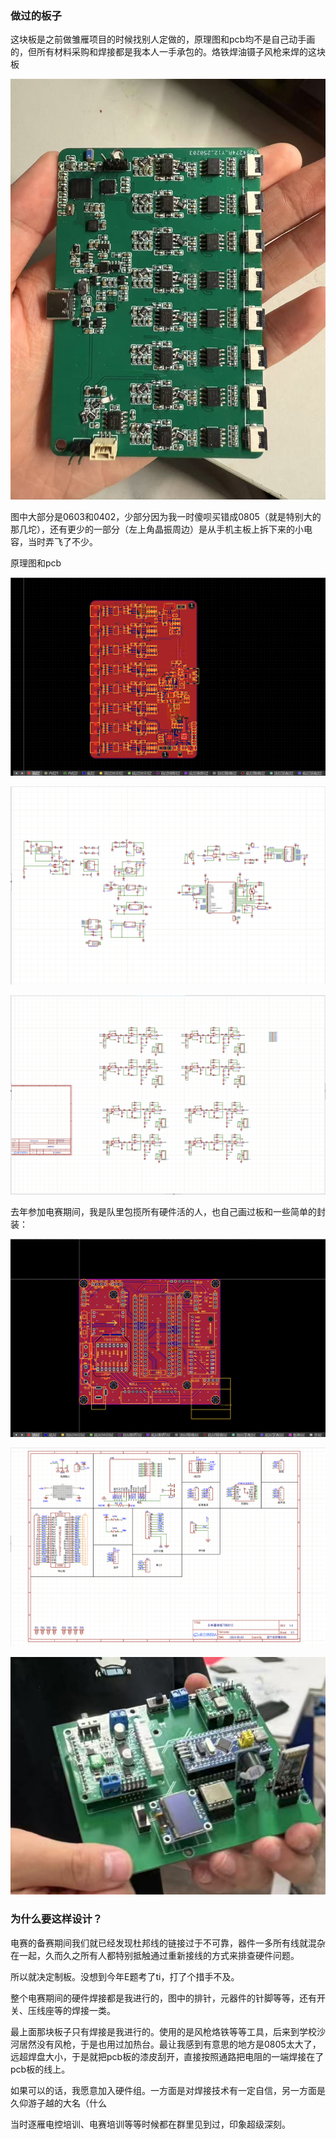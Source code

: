 ### 做过的板子

这块板是之前做雏雁项目的时候找别人定做的，原理图和pcb均不是自己动手画的，但所有材料采购和焊接都是我本人一手承包的。烙铁焊油镊子风枪来焊的这块板

![8channel](./8channel.jpg)

图中大部分是0603和0402，少部分因为我一时傻呗买错成0805（就是特别大的那几坨），还有更少的一部分（左上角晶振周边）是从手机主板上拆下来的小电容，当时弄飞了不少。

原理图和pcb

![8channel-pcb](./8channel-pcb.png)

![8channel-P1](./8channel-P1.png)

![8channel-P2](./8channel-P2.png)

去年参加电赛期间，我是队里包揽所有硬件活的人，也自己画过板和一些简单的封装：

![tb6612-pcb1](./tb6612-pcb1.png)

![tb6612-P0](./tb6612-P0.png)

![tb6612](./tb6612.png)

### 为什么要这样设计？

电赛的备赛期间我们就已经发现杜邦线的链接过于不可靠，器件一多所有线就混杂在一起，久而久之所有人都特别抵触通过重新接线的方式来排查硬件问题。

所以就决定制板。没想到今年E题考了ti，打了个措手不及。

整个电赛期间的硬件焊接都是我进行的，图中的排针，元器件的针脚等等，还有开关、压线座等的焊接一类。

最上面那块板子只有焊接是我进行的。使用的是风枪烙铁等等工具，后来到学校沙河居然没有风枪，于是也用过加热台。最让我感到有意思的地方是0805太大了，远超焊盘大小，于是就把pcb板的漆皮刮开，直接按照通路把电阻的一端焊接在了pcb板的线上。

如果可以的话，我愿意加入硬件组。一方面是对焊接技术有一定自信，另一方面是久仰游子越的大名（什么

当时逐雁电控培训、电赛培训等等时候都在群里见到过，印象超级深刻。
